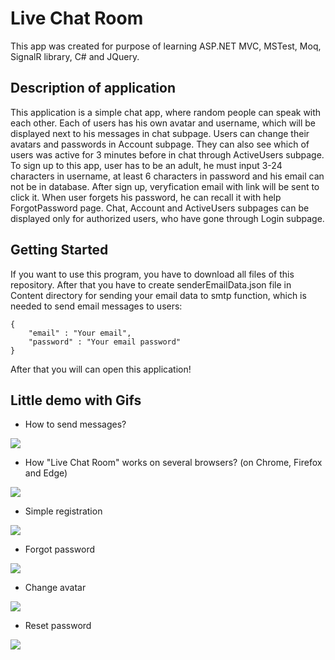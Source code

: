 # Live Chat Room
This app was created for purpose of learning ASP.NET MVC, MSTest, Moq, SignalR library, C# and JQuery.

## Description of application
This application is a simple chat app, where random people can speak with each other. Each of users has his own avatar and username, which will be displayed next to his messages in chat subpage. Users can change their avatars and passwords in Account subpage. They can also see which of users was active for 3 minutes before in chat through  ActiveUsers subpage. To sign up to this app, user has to be an adult, he must input 3-24 characters in username, at least 6 characters in password and his email can not be in database. After sign up, veryfication email with link will be sent to click it. When user forgets his password, he can recall it with help ForgotPassword page. Chat, Account and ActiveUsers subpages can be displayed only for authorized users, who have gone through Login subpage.

## Getting Started

If you want to use this program, you have to download all files of this repository.
After that you have to create senderEmailData.json file in Content directory for sending your email data to smtp function, 
which is needed to send email messages to users:

```
{
	"email" : "Your email",
	"password" : "Your email password"
}
```

After that you will can open this application!

## Little demo with Gifs

- How to send messages?
<img src="https://i.imgur.com/fPR28J2.gif">

- How "Live Chat Room" works on several browsers? (on Chrome, Firefox and Edge)
<img src="https://i.imgur.com/PWjJs1K.gif">

- Simple registration
<img src="https://i.imgur.com/3Q2oHsX.gif">

- Forgot password
<img src="https://i.imgur.com/8uJoZU1.gif">

- Change avatar
<img src="https://i.imgur.com/GF3ExWp.gif">

- Reset password
<img src="https://i.imgur.com/ny0r1rn.gif">
